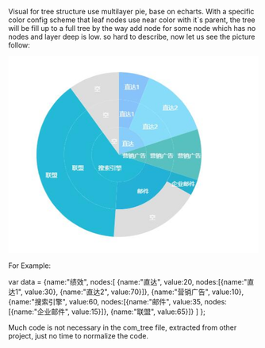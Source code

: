 
Visual for tree structure use multilayer pie, base on echarts. With a specific color config scheme that leaf nodes use near color with it`s parent, the tree will be fill up to a full tree by the way add node for some node which has no nodes and layer deep is low. so hard to describe, now let us see the picture follow:

![image](https://github.com/chuixue/visPieTree/blob/master/demo/pieTreeDemo.jpg)



For Example:

var data = {name:"绩效", nodes:[
      {name:"直达", value:20, nodes:[{name:"直达1", value:30}, {name:"直达2", value:70}]},
      {name:"营销广告", value:10},
      {name:"搜索引擎", value:60, nodes:[{name:"邮件", value:35, nodes:[{name:"企业邮件", value:15}]}, {name:"联盟", value:65}]}
  ] 
};

                
Much code is not necessary in the com_tree file, extracted from other project, just no time to normalize the code. 
